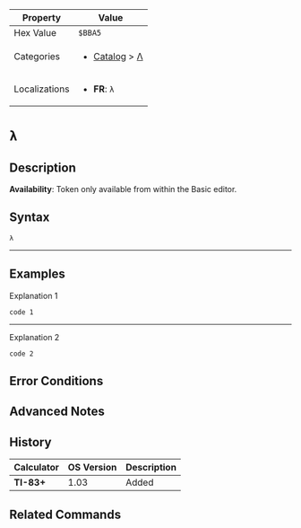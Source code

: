 | Property      | Value |
|---------------|-------|
| Hex Value     | `$BBA5`|
| Categories    | <ul><li>[Catalog](../categories/Catalog.md) > [Λ](../categories/Catalog.md#Λ)</li></ul> |
| Localizations | <ul><li><b>FR</b>: `λ`</li></ul> |

# `λ`

## Description



<b>Availability</b>: Token only available from within the Basic editor.

## Syntax
`λ`

<hr>

## Examples

Explanation 1
```ti-basic
code 1
```
---
Explanation 2
```ti-basic
code 2
```

## Error Conditions


## Advanced Notes


## History
| Calculator | OS Version | Description |
|------------|------------|-------------|
| <b>TI-83+</b> | 1.03 | Added

## Related Commands

    